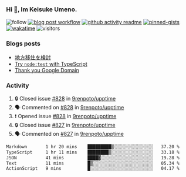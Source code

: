 ### Hi 👋, Im Keisuke Umeno.

<!--
**9renpoto/9renpoto** is a ✨ _special_ ✨ repository because its `README.md` (this file) appears on your GitHub profile.

Here are some ideas to get you started:

- 🔭 I’m currently working on ...
- 🌱 I’m currently learning ...
- 👯 I’m looking to collaborate on ...
- 🤔 I’m looking for help with ...
- 💬 Ask me about ...
- 📫 How to reach me: ...
- 😄 Pronouns: ...
- ⚡ Fun fact: ...
-->

![follow](https://img.shields.io/github/followers/9renpoto?label=Follow&style=social)
[![blog post workflow](https://github.com/9renpoto/9renpoto/actions/workflows/blog.yml/badge.svg)](https://github.com/9renpoto/9renpoto/actions/workflows/blog.yml)
[![github activity readme](https://github.com/9renpoto/9renpoto/actions/workflows/activity.yml/badge.svg)](https://github.com/9renpoto/9renpoto/actions/workflows/activity.yml)
[![pinned-gists](https://github.com/9renpoto/9renpoto/actions/workflows/pin-gist.yml/badge.svg)](https://github.com/9renpoto/9renpoto/actions/workflows/pin-gist.yml)
[![wakatime](https://github.com/9renpoto/9renpoto/actions/workflows/waka-readme-status.yml/badge.svg)](https://github.com/9renpoto/9renpoto/actions/workflows/waka-readme-status.yml)
![visitors](https://komarev.com/ghpvc/?username=9renpoto&label=Profile%20views&color=0e75b6&style=flat)

### Blogs posts

<!-- BLOG-POST-LIST:START -->
- [地方移住を検討](https://9renpoto.win/entry/2023/09/09/migration-plan)
- [Try `node:test` with TypeScript](https://9renpoto.win/entry/2023/07/23/node-test-runner)
- [Thank you Google Domain](https://9renpoto.win/entry/2023/07/08/new-domain)
<!-- BLOG-POST-LIST:END -->

### Activity

<!--START_SECTION:activity-->
1. 🔒 Closed issue [#828](https://github.com/9renpoto/upptime/issues/828) in [9renpoto/upptime](https://github.com/9renpoto/upptime)
2. 🗣 Commented on [#828](https://github.com/9renpoto/upptime/issues/828#issuecomment-1745034204) in [9renpoto/upptime](https://github.com/9renpoto/upptime)
3. ❗ Opened issue [#828](https://github.com/9renpoto/upptime/issues/828) in [9renpoto/upptime](https://github.com/9renpoto/upptime)
4. 🔒 Closed issue [#827](https://github.com/9renpoto/upptime/issues/827) in [9renpoto/upptime](https://github.com/9renpoto/upptime)
5. 🗣 Commented on [#827](https://github.com/9renpoto/upptime/issues/827#issuecomment-1744984481) in [9renpoto/upptime](https://github.com/9renpoto/upptime)
<!--END_SECTION:activity-->

<!--START_SECTION:waka-->

```txt
Markdown       1 hr 20 mins    █████████▒░░░░░░░░░░░░░░░   37.20 %
TypeScript     1 hr 11 mins    ████████▒░░░░░░░░░░░░░░░░   33.18 %
JSON           41 mins         ████▓░░░░░░░░░░░░░░░░░░░░   19.28 %
Text           11 mins         █▒░░░░░░░░░░░░░░░░░░░░░░░   05.34 %
ActionScript   9 mins          █░░░░░░░░░░░░░░░░░░░░░░░░   04.17 %
```

<!--END_SECTION:waka-->
